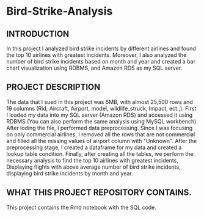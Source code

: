 # Bird-Strike-Analysis

## INTRODUCTION
In this project I analyzed bird strike incidents by different airlines and found the top 10 airlines with greatest incidents. Moreover, I also analyzed the number of bird strike incidents based on month and year and created a bar chart visualization using RDBMS, and Amazon RDS as my SQL server.

## PROJECT DESCRIPTION
The data that I sued in this project was 6MB, with almost 25,500 rows and 19 columns (Rid, Aircraft, Airport, model, wildlife_struck, Impact, ect.,). First I loaded my data into my SQL server (Amazon RDS) and accessed it using RDBMS (You can also perform the same analysis using MySQL workbench). After loding the file, I performed data preprocessing. Since I was focusing on only commercial airlines, I removed all the rows that are not commercial and filled all the missing values of airport column with "Unknown". After the preprocessing stage, I created a dataframe for my data and created a lookup table condition. Finally, after creating all the tables, we perform the necessary analysis to find the top 10 airlines with greatest incidents, Displaying flights with above average number of bird strike incidents, displaying bird strike incidents by month and year.

## WHAT THIS PROJECT REPOSITORY CONTAINS.
This project contains the Rmd notebook with the SQL code.
